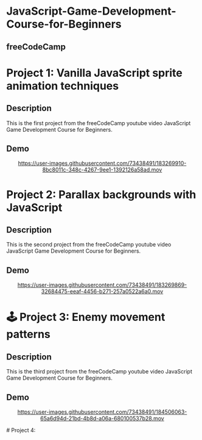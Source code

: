 # JavaScript-Game-Development-Course-for-Beginners
## freeCodeCamp

#  Project 1: Vanilla JavaScript sprite animation techniques
## Description
This is the first project from the freeCodeCamp youtube video JavaScript Game Development Course for Beginners. 
## Demo
<div align="center">

https://user-images.githubusercontent.com/73438491/183269910-8bc8011c-348c-4267-9ee1-1392126a58ad.mov
</div>

# Project 2: Parallax backgrounds with JavaScript
## Description
This is the second project from the freeCodeCamp youtube video JavaScript Game Development Course for Beginners.
## Demo
<div align="center">
  
https://user-images.githubusercontent.com/73438491/183269869-32684475-eeaf-4456-b271-257a0522a6a0.mov
</div>

# 🕹 Project 3: Enemy movement patterns
## Description
This is the third project from the freeCodeCamp youtube video JavaScript Game Development Course for Beginners.
## Demo
<div align="center">

https://user-images.githubusercontent.com/73438491/184506063-65a6d94d-21bd-4b8d-a06a-680100537b28.mov
</div>
# Project 4: 
